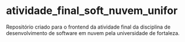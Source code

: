 # atividade_final_soft_nuvem_unifor
Repositório criado para o frontend da atividade final da disciplina de desenvolvimento de software em nuvem pela universidade de fortaleza.
